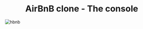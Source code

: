   <h1 align="center">AirBnB clone - The console </h1>

![hbnb](https://s3.amazonaws.com/alx-intranet.hbtn.io/uploads/medias/2018/6/65f4a1dd9c51265f49d0.png?X-Amz-Algorithm=AWS4-HMAC-SHA256&X-Amz-Credential=AKIARDDGGGOUSBVO6H7D%2F20231106%2Fus-east-1%2Fs3%2Faws4_request&X-Amz-Date=20231106T133031Z&X-Amz-Expires=86400&X-Amz-SignedHeaders=host&X-Amz-Signature=d5a28cc2e386dcd060dbbbde2e8da0aeabe86bb170955b9a9be493bf476ad9ef)
